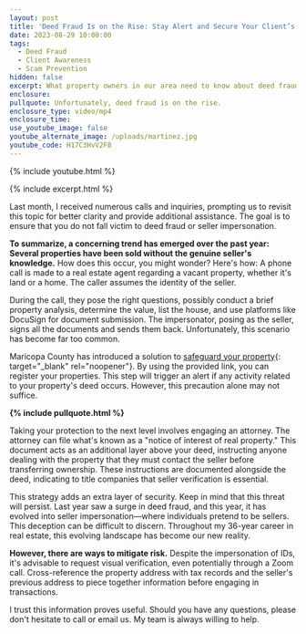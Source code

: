 ```yaml
---
layout: post
title: 'Deed Fraud Is on the Rise: Stay Alert and Secure Your Client’s Home'
date: 2023-08-29 10:00:00
tags:
  - Deed Fraud
  - Client Awareness
  - Scam Prevention
hidden: false
excerpt: What property owners in our area need to know about deed fraud.
enclosure:
pullquote: Unfortunately, deed fraud is on the rise.
enclosure_type: video/mp4
enclosure_time:
use_youtube_image: false
youtube_alternate_image: /uploads/martinez.jpg
youtube_code: H17C3HvV2F8
---
```

{% include youtube.html %}

{% include excerpt.html %}

Last month, I received numerous calls and inquiries, prompting us to revisit this topic for better clarity and provide additional assistance. The goal is to ensure that you do not fall victim to deed fraud or seller impersonation.

**To summarize, a concerning trend has emerged over the past year: Several properties have been sold without the genuine seller's knowledge.** How does this occur, you might wonder? Here's how: A phone call is made to a real estate agent regarding a vacant property, whether it's land or a home. The caller assumes the identity of the seller.

During the call, they pose the right questions, possibly conduct a brief property analysis, determine the value, list the house, and use platforms like DocuSign for document submission. The impersonator, posing as the seller, signs all the documents and sends them back. Unfortunately, this scenario has become far too common.

Maricopa County has introduced a solution to [safeguard your property](https://recorder.maricopa.gov/MaricopaTitleAlert/Default){: target="_blank" rel="noopener"}. By using the provided link, you can register your properties. This step will trigger an alert if any activity related to your property's deed occurs. However, this precaution alone may not suffice.

**{% include pullquote.html %}**

Taking your protection to the next level involves engaging an attorney. The attorney can file what's known as a "notice of interest of real property." This document acts as an additional layer above your deed, instructing anyone dealing with the property that they must contact the seller before transferring ownership. These instructions are documented alongside the deed, indicating to title companies that seller verification is essential.

This strategy adds an extra layer of security. Keep in mind that this threat will persist. Last year saw a surge in deed fraud, and this year, it has evolved into seller impersonation—where individuals pretend to be sellers. This deception can be difficult to discern. Throughout my 36-year career in real estate, this evolving landscape has become our new reality.

**However, there are ways to mitigate risk.** Despite the impersonation of IDs, it's advisable to request visual verification, even potentially through a Zoom call. Cross-reference the property address with tax records and the seller's previous address to piece together information before engaging in transactions.

I trust this information proves useful. Should you have any questions, please don't hesitate to call or email us. My team is always willing to help.